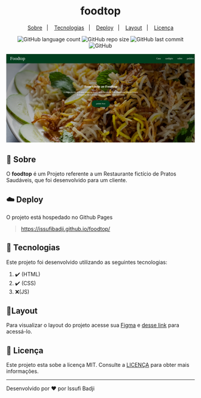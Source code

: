 <h1 align="center" color=" ">
  foodtop
</h1>

<p align="center">
    <a href="#book-sobre">Sobre</a>&nbsp;&nbsp;&nbsp;|&nbsp;&nbsp;&nbsp;
    <a href="#rocket-tecnologias">Tecnologias</a>&nbsp;&nbsp;&nbsp;|&nbsp;&nbsp;&nbsp;
    <a href="#cloud-deploy">Deploy</a>&nbsp;&nbsp;&nbsp;|&nbsp;&nbsp;&nbsp;
    <a href="#layout">Layout</a>&nbsp;&nbsp;&nbsp;|&nbsp;&nbsp;&nbsp;
    <a href="#memo-licença">Licença</a>
</p>

<p align="center">
   
   <img alt="GitHub language count" src="https://img.shields.io/github/languages/count/issufibadji/foodtop?style=flat-square">

   <img alt="GitHub repo size" src="https://img.shields.io/github/repo-size/issufibadji/foodtop?style=flat-square">

   <img alt="GitHub last commit" src="https://img.shields.io/github/last-commit/issufibadji/foodtop?style=flat-square">

   <img alt="GitHub" src="https://img.shields.io/github/license/issufibadji/foodtop?style=flat-square">
</p>

![foodtop](https://github.com/issufibadji/foodtop/blob/master/foodtop.png)

## :book: Sobre

O **foodtop**
é um Projeto referente a um Restaurante fictício de Pratos Saudáveis, que foi desenvolvido para um cliente.

## :cloud: Deploy

O projeto está hospedado no Github Pages

> https://issufibadji.github.io/foodtop/

## :rocket: Tecnologias

Este projeto foi desenvolvido utilizando as seguintes tecnologias:

<!-- ❌✔️ -->

1. ✔️ (HTML)
2. ✔️ (CSS)
3. ❌(JS)

## 🔖Layout

Para visualizar o layout do projeto acesse sua [Figma](figma.com) e [desse link](https://www.figma.com/) para acessá-lo.

## :memo: Licença

Este projeto esta sobe a licença MIT. Consulte a [LICENÇA](https://github.com/issufibadji/foodtop/blob/master/LINCENSE) para obter mais informações.

---

Desenvolvido por :heart: por Issufi Badji
